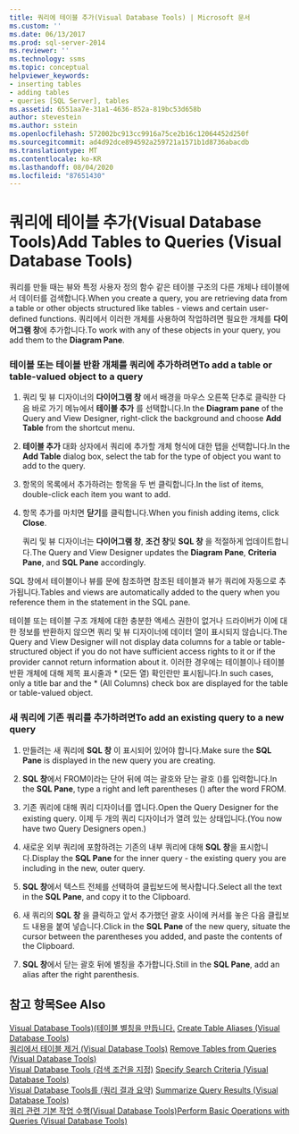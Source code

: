 ```yaml
---
title: 쿼리에 테이블 추가(Visual Database Tools) | Microsoft 문서
ms.custom: ''
ms.date: 06/13/2017
ms.prod: sql-server-2014
ms.reviewer: ''
ms.technology: ssms
ms.topic: conceptual
helpviewer_keywords:
- inserting tables
- adding tables
- queries [SQL Server], tables
ms.assetid: 6551aa7e-31a1-4636-852a-819bc53d658b
author: stevestein
ms.author: sstein
ms.openlocfilehash: 572002bc913cc9916a75ce2b16c12064452d250f
ms.sourcegitcommit: ad4d92dce894592a259721a1571b1d8736abacdb
ms.translationtype: MT
ms.contentlocale: ko-KR
ms.lasthandoff: 08/04/2020
ms.locfileid: "87651430"
---
```

# <a name="add-tables-to-queries-visual-database-tools"></a><span data-ttu-id="4435b-102">쿼리에 테이블 추가(Visual Database Tools)</span><span class="sxs-lookup"><span data-stu-id="4435b-102">Add Tables to Queries (Visual Database Tools)</span></span>
  <span data-ttu-id="4435b-103">쿼리를 만들 때는 뷰와 특정 사용자 정의 함수 같은 테이블 구조의 다른 개체나 테이블에서 데이터를 검색합니다.</span><span class="sxs-lookup"><span data-stu-id="4435b-103">When you create a query, you are retrieving data from a table or other objects structured like tables - views and certain user-defined functions.</span></span> <span data-ttu-id="4435b-104">쿼리에서 이러한 개체를 사용하여 작업하려면 필요한 개체를 **다이어그램 창**에 추가합니다.</span><span class="sxs-lookup"><span data-stu-id="4435b-104">To work with any of these objects in your query, you add them to the **Diagram Pane**.</span></span>  
  
### <a name="to-add-a-table-or-table-valued-object-to-a-query"></a><span data-ttu-id="4435b-105">테이블 또는 테이블 반환 개체를 쿼리에 추가하려면</span><span class="sxs-lookup"><span data-stu-id="4435b-105">To add a table or table-valued object to a query</span></span>  
  
1.  <span data-ttu-id="4435b-106">쿼리 및 뷰 디자이너의 **다이어그램 창** 에서 배경을 마우스 오른쪽 단추로 클릭한 다음 바로 가기 메뉴에서 **테이블 추가** 를 선택합니다.</span><span class="sxs-lookup"><span data-stu-id="4435b-106">In the **Diagram pane** of the Query and View Designer, right-click the background and choose **Add Table** from the shortcut menu.</span></span>  
  
2.  <span data-ttu-id="4435b-107">**테이블 추가** 대화 상자에서 쿼리에 추가할 개체 형식에 대한 탭을 선택합니다.</span><span class="sxs-lookup"><span data-stu-id="4435b-107">In the **Add Table** dialog box, select the tab for the type of object you want to add to the query.</span></span>  
  
3.  <span data-ttu-id="4435b-108">항목의 목록에서 추가하려는 항목을 두 번 클릭합니다.</span><span class="sxs-lookup"><span data-stu-id="4435b-108">In the list of items, double-click each item you want to add.</span></span>  
  
4.  <span data-ttu-id="4435b-109">항목 추가를 마치면 **닫기**를 클릭합니다.</span><span class="sxs-lookup"><span data-stu-id="4435b-109">When you finish adding items, click **Close**.</span></span>  
  
     <span data-ttu-id="4435b-110">쿼리 및 뷰 디자이너는 **다이어그램 창**, **조건 창**및 **SQL 창** 을 적절하게 업데이트합니다.</span><span class="sxs-lookup"><span data-stu-id="4435b-110">The Query and View Designer updates the **Diagram Pane**, **Criteria Pane**, and **SQL Pane** accordingly.</span></span>  
  
 <span data-ttu-id="4435b-111">SQL 창에서 테이블이나 뷰를 문에 참조하면 참조된 테이블과 뷰가 쿼리에 자동으로 추가됩니다.</span><span class="sxs-lookup"><span data-stu-id="4435b-111">Tables and views are automatically added to the query when you reference them in the statement in the SQL pane.</span></span>  
  
 <span data-ttu-id="4435b-112">테이블 또는 테이블 구조 개체에 대한 충분한 액세스 권한이 없거나 드라이버가 이에 대한 정보를 반환하지 않으면 쿼리 및 뷰 디자이너에 데이터 열이 표시되지 않습니다.</span><span class="sxs-lookup"><span data-stu-id="4435b-112">The Query and View Designer will not display data columns for a table or table-structured object if you do not have sufficient access rights to it or if the provider cannot return information about it.</span></span> <span data-ttu-id="4435b-113">이러한 경우에는 테이블이나 테이블 반환 개체에 대해 제목 표시줄과 \* (모든 열) 확인란만 표시됩니다.</span><span class="sxs-lookup"><span data-stu-id="4435b-113">In such cases, only a title bar and the \* (All Columns) check box are displayed for the table or table-valued object.</span></span>  
  
### <a name="to-add-an-existing-query-to-a-new-query"></a><span data-ttu-id="4435b-114">새 쿼리에 기존 쿼리를 추가하려면</span><span class="sxs-lookup"><span data-stu-id="4435b-114">To add an existing query to a new query</span></span>  
  
1.  <span data-ttu-id="4435b-115">만들려는 새 쿼리에 **SQL 창** 이 표시되어 있어야 합니다.</span><span class="sxs-lookup"><span data-stu-id="4435b-115">Make sure the **SQL Pane** is displayed in the new query you are creating.</span></span>  
  
2.  <span data-ttu-id="4435b-116">**SQL 창**에서 FROM이라는 단어 뒤에 여는 괄호와 닫는 괄호 ()를 입력합니다.</span><span class="sxs-lookup"><span data-stu-id="4435b-116">In the **SQL Pane**, type a right and left parentheses () after the word FROM.</span></span>  
  
3.  <span data-ttu-id="4435b-117">기존 쿼리에 대해 쿼리 디자이너를 엽니다.</span><span class="sxs-lookup"><span data-stu-id="4435b-117">Open the Query Designer for the existing query.</span></span> <span data-ttu-id="4435b-118">이제 두 개의 쿼리 디자이너가 열려 있는 상태입니다.</span><span class="sxs-lookup"><span data-stu-id="4435b-118">(You now have two Query Designers open.)</span></span>  
  
4.  <span data-ttu-id="4435b-119">새로운 외부 쿼리에 포함하려는 기존의 내부 쿼리에 대해 **SQL 창**을 표시합니다.</span><span class="sxs-lookup"><span data-stu-id="4435b-119">Display the **SQL Pane** for the inner query - the existing query you are including in the new, outer query.</span></span>  
  
5.  <span data-ttu-id="4435b-120">**SQL 창**에서 텍스트 전체를 선택하여 클립보드에 복사합니다.</span><span class="sxs-lookup"><span data-stu-id="4435b-120">Select all the text in the **SQL Pane**, and copy it to the Clipboard.</span></span>  
  
6.  <span data-ttu-id="4435b-121">새 쿼리의 **SQL 창** 을 클릭하고 앞서 추가했던 괄호 사이에 커서를 놓은 다음 클립보드 내용을 붙여 넣습니다.</span><span class="sxs-lookup"><span data-stu-id="4435b-121">Click in the **SQL Pane** of the new query, situate the cursor between the parentheses you added, and paste the contents of the Clipboard.</span></span>  
  
7.  <span data-ttu-id="4435b-122">**SQL 창**에서 닫는 괄호 뒤에 별칭을 추가합니다.</span><span class="sxs-lookup"><span data-stu-id="4435b-122">Still in the **SQL Pane**, add an alias after the right parenthesis.</span></span>  
  
## <a name="see-also"></a><span data-ttu-id="4435b-123">참고 항목</span><span class="sxs-lookup"><span data-stu-id="4435b-123">See Also</span></span>  
 <span data-ttu-id="4435b-124">[Visual Database Tools&#41;&#40;테이블 별칭을 만듭니다.](visual-database-tools.md) </span><span class="sxs-lookup"><span data-stu-id="4435b-124">[Create Table Aliases &#40;Visual Database Tools&#41;](visual-database-tools.md) </span></span>  
 <span data-ttu-id="4435b-125">[쿼리에서 테이블 제거 &#40;Visual Database Tools&#41;](remove-tables-from-queries-visual-database-tools.md) </span><span class="sxs-lookup"><span data-stu-id="4435b-125">[Remove Tables from Queries &#40;Visual Database Tools&#41;](remove-tables-from-queries-visual-database-tools.md) </span></span>  
 <span data-ttu-id="4435b-126">[Visual Database Tools &#40;검색 조건을 지정&#41;](specify-search-criteria-visual-database-tools.md) </span><span class="sxs-lookup"><span data-stu-id="4435b-126">[Specify Search Criteria &#40;Visual Database Tools&#41;](specify-search-criteria-visual-database-tools.md) </span></span>  
 <span data-ttu-id="4435b-127">[Visual Database Tools를 &#40;쿼리 결과 요약&#41;](summarize-query-results-visual-database-tools.md) </span><span class="sxs-lookup"><span data-stu-id="4435b-127">[Summarize Query Results &#40;Visual Database Tools&#41;](summarize-query-results-visual-database-tools.md) </span></span>  
 [<span data-ttu-id="4435b-128">쿼리 관련 기본 작업 수행&#40;Visual Database Tools&#41;</span><span class="sxs-lookup"><span data-stu-id="4435b-128">Perform Basic Operations with Queries &#40;Visual Database Tools&#41;</span></span>](perform-basic-operations-with-queries-visual-database-tools.md)  
  
  

